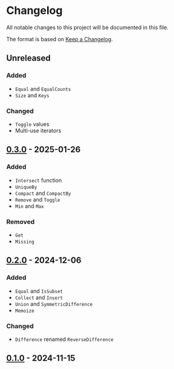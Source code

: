# Changelog
All notable changes to this project will be documented in this file.

The format is based on [Keep a Changelog](https://keepachangelog.com/en/1.1.0/).

## Unreleased
### Added
* `Equal` and `EqualCounts`
* `Size` and `Keys`

### Changed
* `Toggle` values
* Multi-use iterators

## [0.3.0](https://github.com/coady/iterset/releases/tag/v0.3.0) - 2025-01-26
### Added
* `Intersect` function
* `UniqueBy`
* `Compact` and `CompactBy`
* `Remove` and `Toggle`
* `Min` and `Max`

### Removed
* `Get` 
* `Missing`

## [0.2.0](https://github.com/coady/iterset/releases/tag/v0.2.0) - 2024-12-06
### Added
* `Equal` and `IsSubset`
* `Collect` and `Insert`
* `Union` and `SymmetricDifference`
* `Memoize`

### Changed
* `Difference` renamed `ReverseDifference`

## [0.1.0](https://github.com/coady/iterset/releases/tag/v0.1.0) - 2024-11-15
